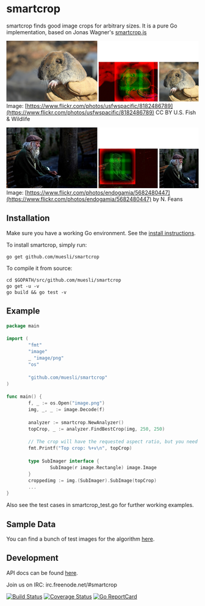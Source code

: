 smartcrop
=========

smartcrop finds good image crops for arbitrary sizes. It is a pure Go implementation, based on Jonas Wagner's [smartcrop.js](https://github.com/jwagner/smartcrop.js)

![Example](./examples/gopher.jpg)
Image: [https://www.flickr.com/photos/usfwspacific/8182486789](https://www.flickr.com/photos/usfwspacific/8182486789) CC BY U.S. Fish & Wildlife

![Example](./examples/goodtimes.jpg)
Image: [https://www.flickr.com/photos/endogamia/5682480447](https://www.flickr.com/photos/endogamia/5682480447) by N. Feans

## Installation

Make sure you have a working Go environment. See the [install instructions](http://golang.org/doc/install.html).

To install smartcrop, simply run:

    go get github.com/muesli/smartcrop

To compile it from source:

    cd $GOPATH/src/github.com/muesli/smartcrop
    go get -u -v
    go build && go test -v

## Example
```go
package main

import (
        "fmt"
        "image"
        _ "image/png"
        "os"

        "github.com/muesli/smartcrop"
)

func main() {
        f, _ := os.Open("image.png")
        img, _, _ := image.Decode(f)

        analyzer := smartcrop.NewAnalyzer()
        topCrop, _ := analyzer.FindBestCrop(img, 250, 250)

        // The crop will have the requested aspect ratio, but you need to copy/scale it yourself
        fmt.Printf("Top crop: %+v\n", topCrop)

        type SubImager interface {
                SubImage(r image.Rectangle) image.Image
        }
        croppedimg := img.(SubImager).SubImage(topCrop)
        ...
}
```

Also see the test cases in smartcrop_test.go for further working examples.

## Sample Data
You can find a bunch of test images for the algorithm [here](https://github.com/muesli/smartcrop-samples).

## Development
API docs can be found [here](http://godoc.org/github.com/muesli/smartcrop).

Join us on IRC: irc.freenode.net/#smartcrop

[![Build Status](https://secure.travis-ci.org/muesli/smartcrop.png)](http://travis-ci.org/muesli/smartcrop)
[![Coverage Status](https://coveralls.io/repos/github/muesli/smartcrop/badge.svg?branch=master)](https://coveralls.io/github/muesli/smartcrop?branch=master)
[![Go ReportCard](http://goreportcard.com/badge/muesli/smartcrop)](http://goreportcard.com/report/muesli/smartcrop)
